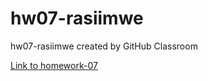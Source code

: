 # hw07-rasiimwe
hw07-rasiimwe created by GitHub Classroom

[Link to homework-07](http://stat545.com/Classroom/assignments/hw07/hw07.html)
